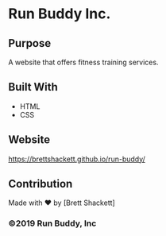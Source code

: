 # Run Buddy Inc.

## Purpose
A website that offers fitness training services. 

## Built With
* HTML
* CSS

## Website
https://brettshackett.github.io/run-buddy/

## Contribution
Made with ❤️ by [Brett Shackett]

### ©️2019 Run Buddy, Inc 
